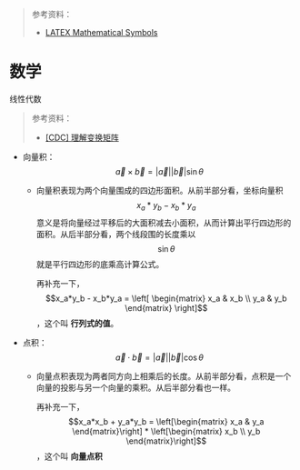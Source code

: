 > 参考资料：
> - [LATEX Mathematical Symbols](https://www.caam.rice.edu/~heinken/latex/symbols.pdf)

# 数学

线性代数

> 参考资料：
>
> - [[CDC] 理解变换矩阵](https://mp.weixin.qq.com/s/vtM80l4GcaNV4se7090-GA)

- 向量积：$$\vec{a}\times\vec{b} = \left|\vec{a}\right|\left|\vec{b}\right|\sin{\theta}$$

  - 向量积表现为两个向量围成的四边形面积。从前半部分看，坐标向量积 $$x_a*y_b - x_b*y_a$$ 意义是将向量经过平移后的大面积减去小面积，从而计算出平行四边形的面积。从后半部分看，两个线段围的长度乘以 $$\sin{\theta}$$ 就是平行四边形的底乘高计算公式。

    再补充一下，$$x_a*y_b - x_b*y_a = \left[ \begin{matrix} x_a & x_b \\ y_a & y_b \end{matrix} \right]$$，这个叫 **行列式的值**。

- 点积：$$\vec{a}\cdot\vec{b} = \left|\vec{a}\right|\left|\vec{b}\right|\cos{\theta}$$

  - 向量点积表现为两者同方向上相乘后的长度。从前半部分看，点积是一个向量的投影与另一个向量的乘积。从后半部分看也一样。

    再补充一下，$$x_a*x_b + y_a*y_b = \left[\begin{matrix} x_a & y_a \end{matrix}\right] * \left[\begin{matrix} x_b \\ y_b \end{matrix}\right]$$，这个叫 **向量点积**